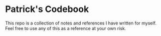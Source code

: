 # Patrick's Codebook

This repo is a collection of notes and references I have written for myself.
Feel free to use any of this as a reference at your own risk.
